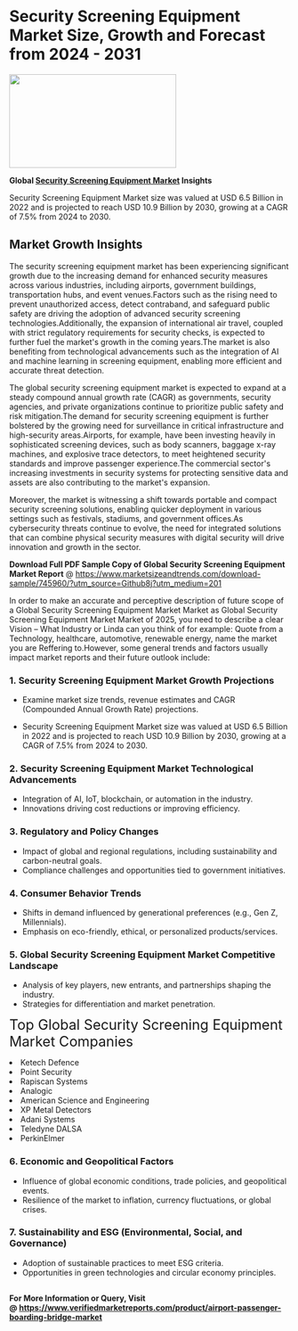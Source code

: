 <H1>Security Screening Equipment Market Size, Growth and Forecast from 2024 - 2031</H1><img class="aligncenter size-medium wp-image-584254" src="https://thirdeyenews.in/wp-content/uploads/2024/09/Global-Market-Research-300x168.jpeg" alt="" width="300" height="168" /><p><strong>Global&nbsp;<a href="https://www.marketsizeandtrends.com/download-sample/745960/?utm_source=Github8j?utm_medium=201">Security Screening Equipment Market</a> Insights</strong></p><p>Security Screening Equipment Market size was valued at USD 6.5 Billion in 2022 and is projected to reach USD 10.9 Billion by 2030, growing at a CAGR of 7.5% from 2024 to 2030.</p><p><h2>Market Growth Insights</h2> <p>The security screening equipment market has been experiencing significant growth due to the increasing demand for enhanced security measures across various industries, including airports, government buildings, transportation hubs, and event venues.Factors such as the rising need to prevent unauthorized access, detect contraband, and safeguard public safety are driving the adoption of advanced security screening technologies.Additionally, the expansion of international air travel, coupled with strict regulatory requirements for security checks, is expected to further fuel the market's growth in the coming years.The market is also benefiting from technological advancements such as the integration of AI and machine learning in screening equipment, enabling more efficient and accurate threat detection.</p> <p>The global security screening equipment market is expected to expand at a steady compound annual growth rate (CAGR) as governments, security agencies, and private organizations continue to prioritize public safety and risk mitigation.The demand for security screening equipment is further bolstered by the growing need for surveillance in critical infrastructure and high-security areas.Airports, for example, have been investing heavily in sophisticated screening devices, such as body scanners, baggage x-ray machines, and explosive trace detectors, to meet heightened security standards and improve passenger experience.The commercial sector's increasing investments in security systems for protecting sensitive data and assets are also contributing to the market's expansion.</p> <p>Moreover, the market is witnessing a shift towards portable and compact security screening solutions, enabling quicker deployment in various settings such as festivals, stadiums, and government offices.As cybersecurity threats continue to evolve, the need for integrated solutions that can combine physical security measures with digital security will drive innovation and growth in the sector.</p> <p><span class=""><strong>Download Full PDF Sample Copy of Global Security Screening Equipment Market Report</strong> @ <a href="https://www.marketsizeandtrends.com/download-sample/745960/?utm_source=Github8j?utm_medium=201" target="_blank">https://www.marketsizeandtrends.com/download-sample/745960/?utm_source=Github8j?utm_medium=201</a></span></p><p>In order to make an accurate and perceptive description of future scope of a Global&nbsp;Security Screening Equipment Market Market as Global&nbsp;Security Screening Equipment Market Market of 2025, you need to describe a clear Vision &ndash; What Industry or Linda can you think of for example: Quote from a Technology, healthcare, automotive, renewable energy, name the market you are Reffering to.However, some general trends and factors usually impact market reports and their future outlook include:</p><h3>1.&nbsp;<strong>Security Screening Equipment Market Growth Projections</strong></h3><ul><li>Examine market size trends, revenue estimates and CAGR (Compounded Annual Growth Rate) projections.</li><li><p>Security Screening Equipment Market size was valued at USD 6.5 Billion in 2022 and is projected to reach USD 10.9 Billion by 2030, growing at a CAGR of 7.5% from 2024 to 2030.</p></li></ul><h3>2.&nbsp;<strong>Security Screening Equipment Market Technological Advancements</strong></h3><ul><li>Integration of AI, IoT, blockchain, or automation in the industry.</li><li>Innovations driving cost reductions or improving efficiency.</li></ul><h3>3.&nbsp;<strong>Regulatory and Policy Changes</strong></h3><ul><li>Impact of global and regional regulations, including sustainability and carbon-neutral goals.</li><li>Compliance challenges and opportunities tied to government initiatives.</li></ul><h3>4.&nbsp;<strong>Consumer Behavior Trends</strong></h3><ul><li>Shifts in demand influenced by generational preferences (e.g., Gen Z, Millennials).</li><li>Emphasis on eco-friendly, ethical, or personalized products/services.</li></ul><h3>5.&nbsp;<strong>Global Security Screening Equipment Market Competitive Landscape</strong></h3><ul><li>Analysis of key players, new entrants, and partnerships shaping the industry.</li><li>Strategies for differentiation and market penetration.</li></ul><p data-pm-slice="1 1 []"><span style="color: inherit; font-family: inherit; font-size: 25px;">Top Global Security Screening Equipment Market Companies</span></p><div class="" data-test-id=""><p><li>Ketech Defence</li><li> Point Security</li><li> Rapiscan Systems</li><li> Analogic</li><li> American Science and Engineering</li><li> XP Metal Detectors</li><li> Adani Systems</li><li> Teledyne DALSA</li><li> PerkinElmer</li></p></div><h3>6.&nbsp;<strong>Economic and Geopolitical Factors</strong></h3><ul><li>Influence of global economic conditions, trade policies, and geopolitical events.</li><li>Resilience of the market to inflation, currency fluctuations, or global crises.</li></ul><h3>7.&nbsp;<strong>Sustainability and ESG (Environmental, Social, and Governance)</strong></h3><ul><li>Adoption of sustainable practices to meet ESG criteria.</li><li>Opportunities in green technologies and circular economy principles.</li></ul><h2><strong style="font-size: 14px;">For More Information or Query, Visit @&nbsp;</strong><a style="background-color: #ffffff; font-size: 14px;" href="https://www.marketsizeandtrends.com/report/security-screening-equipment-market/" target="_blank">https://www.verifiedmarketreports.com/product/airport-passenger-boarding-bridge-market</a></h2>